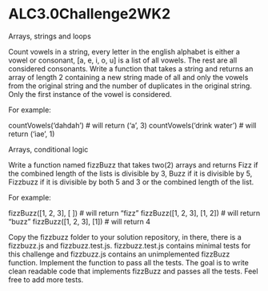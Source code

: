 # ALC3.0Challenge2WK2

Arrays, strings and loops

Count vowels in a string, every letter in the english alphabet is either a vowel or
consonant, [a, e, i, o, u] is a list of all vowels. The rest are all considered consonants.
Write a function that takes a string and returns an array of length 2 containing a new
string made of all and only the vowels from the original string and the number of
duplicates in the original string. Only the first instance of the vowel is considered.

For example:

countVowels(‘dahdah’) # will return (‘a’, 3)
countVowels(‘drink water’) # will return (‘iae’, 1)

Arrays, conditional logic


Write a function named fizzBuzz that takes two(2) arrays and returns Fizz if the
combined length of the lists is divisible by 3, Buzz if it is divisible by 5, Fizzbuzz if it
is divisible by both 5 and 3 or the combined length of the list.

For example:

fizzBuzz([1, 2, 3], [ ]) # will return “fizz”
fizzBuzz([1, 2, 3], [1, 2]) # will return “buzz”
fizzBuzz([1, 2, 3], [1]) # will return 4

Copy the fizzbuzz folder to your solution repository, in there, there is a fizzbuzz.js
and fizzbuzz.test.js. fizzbuzz.test.js contains minimal tests for this challenge and
fizzbuzz.js contains an unimplemented fizzBuzz function. Implement the function to
pass all the tests. The goal is to write clean readable code that implements fizzBuzz
and passes all the tests. Feel free to add more tests.

